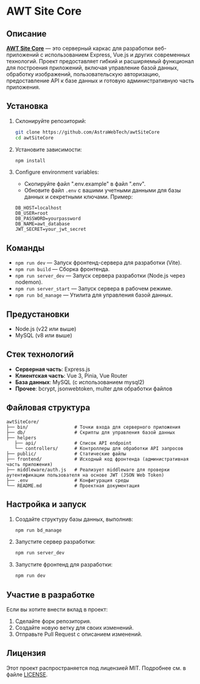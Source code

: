 # AWT Site Core

## Описание
[**AWT Site Core**](https://github.com/AstraWebTech/awtSiteCore) — это серверный каркас для разработки веб-приложений с использованием Express, Vue.js и других современных технологий. Проект предоставляет гибкий и расширяемый функционал для построения приложений, включая управление базой данных, обработку изображений, пользовательскую авторизацию, предоставление API к базе данных и готовую административную часть приложения.

## Установка

1. Склонируйте репозиторий:
   ```bash
   git clone https://github.com/AstraWebTech/awtSiteCore
   cd awtSiteCore
   ```

2. Установите зависимости:
   ```bash
   npm install
   ```
3. Configure environment variables:
    - Скопируйте файл ".env.example" в файл ".env".
    - Обновите файл `.env` с вашими учетными данными для базы данных и секретными ключами. Пример:
   ```env
   DB_HOST=localhost
   DB_USER=root
   DB_PASSWORD=yourpassword
   DB_NAME=awt_database
   JWT_SECRET=your_jwt_secret
   ```

## Команды

- `npm run dev` — Запуск фронтенд-сервера для разработки (Vite).
- `npm run build` — Сборка фронтенда.
- `npm run server_dev` — Запуск сервера разработки (Node.js через nodemon).
- `npm run server_start` — Запуск сервера в рабочем режиме.
- `npm run bd_manage` — Утилита для управления базой данных.

## Предустановки
- Node.js (v22 или выше)
- MySQL (v8 или выше)

## Стек технологий

- **Серверная часть**: Express.js
- **Клиентская часть**: Vue 3, Pinia, Vue Router
- **База данных**: MySQL (с использованием mysql2)
- **Прочее**: bcrypt, jsonwebtoken, multer для обработки файлов

## Файловая структура

```
awtSiteCore/
├── bin/                 # Точки входа для серверного приложения
├── db/                  # Скрипты для управления базой данных
├── helpers              
   ├── api/              # Список API endpoint
   └── controllers/      # Контроллеры для обработки API запросов
├── public/              # Статические файлы
├── frontend/            # Исходный код фронтенда (административная часть приложения)
├── middleware/auth.js   # Реализует middleware для проверки аутентификации пользователя на основе JWT (JSON Web Token)
├── .env                 # Конфигурация среды
└── README.md            # Проектная документация
```

## Настройка и запуск

1. Создайте структуру базы данных, выполнив:
   ```bash
   npm run bd_manage
   ```

2. Запустите сервер разработки:
   ```bash
   npm run server_dev
   ```

3. Запустите фронтенд для разработки:
   ```bash
   npm run dev
   ```

## Участие в разработке

Если вы хотите внести вклад в проект:

1. Сделайте форк репозитория.
2. Создайте новую ветку для своих изменений.
3. Отправьте Pull Request с описанием изменений.

## Лицензия

Этот проект распространяется под лицензией MIT. Подробнее см. в файле [LICENSE](https://github.com/AstraWebTech/awtSiteCore/blob/main/LICENSE).
